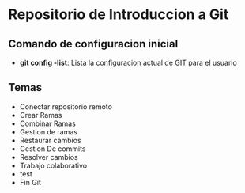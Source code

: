 # Repositorio de Introduccion a Git

## Comando de configuracion inicial
* **git config -list**: Lista la configuracion actual de GIT para el usuario

## Temas
* Conectar repositorio remoto
* Crear Ramas
* Combinar Ramas
* Gestion de ramas
* Restaurar cambios
* Gestion De commits
* Resolver cambios
* Trabajo colaborativo
* test
* Fin Git